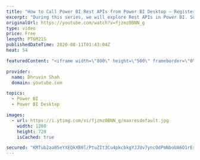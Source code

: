 ```yaml
---
title: "How to Call Power BI Rest APIs from Power BI Desktop – Register your Power BI Application – Part One"
excerpt: "During this series, we will explore Rest APIs in Power BI. Sometimes, we need to build the Power BI Admin report by consuming Power BI Admin APIs. During this session, we will learn the same thing.   The first step to call Power BI Rest APIs is to register the Power BI Application in Azure Portal. So,"
originalUrl: https://youtube.com/watch?v=fjzmz0BNN_g
type: video
price: Free
length: PT6M21S
publishedDateTime: 2020-08-11T01:43:04Z
heat: 54

featuredContent: "<iframe width=\"800\" height=\"500\" frameborder=\"0\" src=\"https://www.youtube.com/embed/fjzmz0BNN_g\" allow=\"accelerometer; autoplay; encrypted-media; gyroscope; picture-in-picture\" allowfullscreen></iframe>"

provider:
  name: Dhruvin Shah
  domain: youtube.com

topics:
  - Power BI
  - Power BI Desktop

images:
  - url: https://i.ytimg.com/vi/fjzmz0BNN_g/maxresdefault.jpg
    width: 1280
    height: 720
    isCached: true

secured: "KMTub2aa05eYXEQkXB0l/PtuZIt3Cu4pkcbkgYJJUv7yncOdPmNboUA6O1rEse4YyqFFu5aoEUYqishwEnfXJY+MEmMMud0Ag9wdWzVlwDAcAwfwJrlIlECuHa30y77dgsOvcQf8w8Nt0GPQbB5UPA6t/Lppnqj5BALcerLElhGIoyyWJHRmw7aSGwihp6GxuWJLU41wa3yiG96B3cBycnspAiy/hdaijEPR4Dknra0BrDBGv4Zl7QIBsWkJI6atProjB87ZayKN53vEKKX/d4NrgGmNrgEzJNK8Y4/eSH8tyQgj0j4XZWGMCAxC0rSkKsEInf4MBriZDIVY/Lv4ykha2vSLvr0ilhXxDKu10WCPpMoh7ao/+4n4O7luGJA/Mh1MKdBxjXSNOCdroF5zjiVnaSkEjcii1rX/KweCnlA=;yfWxOkOnL5FeLl+SYRnkgg=="
---
```


